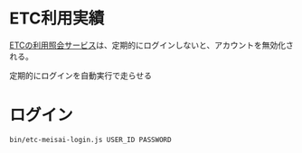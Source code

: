 # ETC利用実績

[ETCの利用照会サービス](https://www.etc-meisai.jp/)は、定期的にログインしないと、アカウントを無効化される。

定期的にログインを自動実行で走らせる

# ログイン


```sh
bin/etc-meisai-login.js USER_ID PASSWORD
```

